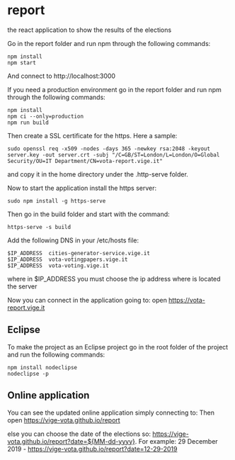 # report
the react application to show the results of the elections

Go in the report folder and run npm through the following commands:
```
npm install
npm start
```

And connect to http://localhost:3000

If you need a production environment go in the report folder and run npm through the following commands:
```
npm install
npm ci --only=production
npm run build
```
Then create a SSL certificate for the https. Here a sample:
```
sudo openssl req -x509 -nodes -days 365 -newkey rsa:2048 -keyout server.key -out server.crt -subj "/C=GB/ST=London/L=London/O=Global Security/OU=IT Department/CN=vota-report.vige.it"
```
and copy it in the home directory under the .http-serve folder.

Now to start the application install the https server:
```
sudo npm install -g https-serve
```
Then go in the build folder and start with the command:
```
https-serve -s build
```

Add the following DNS in your /etc/hosts file:
```
$IP_ADDRESS  cities-generator-service.vige.it
$IP_ADDRESS  vota-votingpapers.vige.it
$IP_ADDRESS  vota-voting.vige.it
```

where in $IP_ADDRESS you must choose the ip address where is located the server

Now you can connect in the application going to: open https://vota-report.vige.it

## Eclipse

To make the project as an Eclipse project go in the root folder of the project and run the following commands:
```
npm install nodeclipse
nodeclipse -p
```

## Online application

You can see the updated online application simply connecting to:
Then open https://vige-vota.github.io/report

else you can choose the date of the elections so:
https://vige-vota.github.io/report?date=${MM-dd-yyyy}.
For example:
29 December 2019 - https://vige-vota.github.io/report?date=12-29-2019